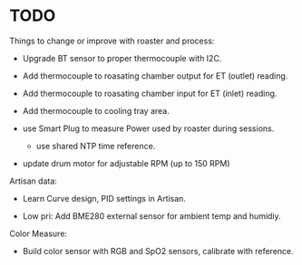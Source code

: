 
# TODO

Things to change or improve with roaster and process:

 - Upgrade BT sensor to proper thermocouple with I2C.
 - Add thermocouple to roasating chamber output for ET (outlet) reading.
 - Add thermocouple to roasating chamber input for ET (inlet) reading.
 - Add thermocouple to cooling tray area.

 - use Smart Plug to measure Power used by roaster during sessions.
   * use shared NTP time reference.

 - update drum motor for adjustable RPM (up to 150 RPM)


Artisan data:

 - Learn Curve design, PID settings in Artisan.

 - Low pri: Add BME280 external sensor for ambient temp and humidiy.

Color Measure:

 - Build color sensor with RGB and SpO2 sensors, calibrate with reference.


